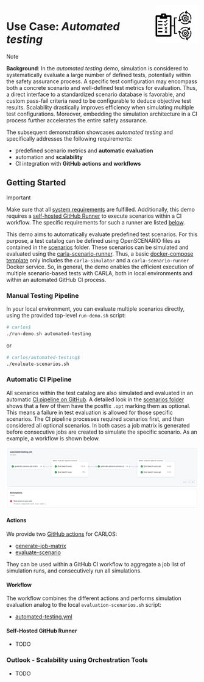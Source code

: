 <img src="../utils/images/automated-testing-icon.png" height=100 align="right">

# Use Case: *Automated testing*

>[!NOTE]
> **Background**: In the *automated testing* demo, simulation is considered to systematically evaluate a large number of defined tests, potentially within the safety assurance process. A specific test configuration may encompass both a concrete scenario and well-defined test metrics for evaluation. Thus, a direct interface to a standardized scenario database is favorable, and custom pass-fail criteria need to be configurable to deduce objective test results. Scalability drastically improves efficiency when simulating multiple test configurations. Moreover, embedding the simulation architecture in a CI process further accelerates the entire safety assurance.

The subsequent demonstration showcases *automated testing* and specifically addresses the following requirements:
- predefined scenario metrics and **automatic evaluation**
- automation and **scalability**
- CI integration with **GitHub actions and workflows**

## Getting Started

> [!IMPORTANT]  
> Make sure that all [system requirements](../utils/requirements.md) are fulfilled.
> Additionally, this demo requires a [self-hosted GitHub Runner](https://docs.github.com/en/actions/hosting-your-own-runners/managing-self-hosted-runners/about-self-hosted-runners) to execute scenarios within a CI workflow. The specific requirements for such a runner are listed [below](#self-hosted-github-runner).

This demo aims to automatically evaluate predefined test scenarios. For this purpose, a test catalog can be defined using OpenSCENARIO files as contained in the [scenarios](../utils/scenarios) folder. These scenarios can be simulated and evaluated using the [carla-scenario-runner](https://github.com/ika-rwth-aachen/carla-scenario-runner). Thus, a basic [docker-compose template](./template.yml) only includes the `carla-simulator` and a `carla-scenario-runner` Docker service. So, in general, the demo enables the efficient execution of multiple scenario-based tests with CARLA, both in local environments and within an automated GitHub CI process.

### Manual Testing Pipeline

In your local environment, you can evaluate multiple scenarios directly, using the provided top-level `run-demo.sh` script:

```bash
# carlos$
./run-demo.sh automated-testing
```
or
```bash
# carlos/automated-testing$
./evaluate-scenarios.sh
```

### Automatic CI Pipeline

All scenarios within the test catalog are also simulated and evaluated in an automatic [CI pipeline on GitHub](https://github.com/ika-rwth-aachen/carlos/actions/workflows/automated-testing.yml). A detailed look in the [scenarios folder](../utils/scenarios/) shows that a few of them have the postfix `.opt` marking them as optional. This means a failure in test evaluation is allowed for those specific scenarios. The CI pipeline processes required scenarios first, and than considered all optional scenarios. In both cases a job matrix is generated before consecutive jobs are created to simulate the specific scenario. As an example, a workflow is shown below.

<p align="center"><img src="../utils/images/automated-testing-workflow.png" width=800></p>

#### Actions

We provide two [GitHub actions](../.github/actions/) for CARLOS:
  - [generate-job-matrix](../.github/actions/generate-job-matrix/)
  - [evaluate-scenario](../.github/actions/evaluate-scenario/)

They can be used within a GitHub CI workflow to aggregate a job list of simulation runs, and consecutively run all simulations.

#### Workflow

The workflow combines the different actions and performs simulation evaluation  analog to the local `evaluation-scenarios.sh` script:
  - [automated-testing.yml](../.github/workflows/automated-testing.yml)

#### Self-Hosted GitHub Runner
- TODO

### Outlook - Scalability using Orchestration Tools
- TODO
